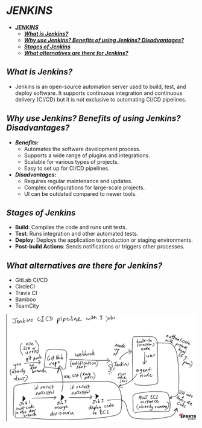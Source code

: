 # ***JENKINS***

- [***JENKINS***](#jenkins)
  - [***What is Jenkins?***](#what-is-jenkins)
  - [***Why use Jenkins? Benefits of using Jenkins? Disadvantages?***](#why-use-jenkins-benefits-of-using-jenkins-disadvantages)
  - [***Stages of Jenkins***](#stages-of-jenkins)
  - [***What alternatives are there for Jenkins?***](#what-alternatives-are-there-for-jenkins)


## ***What is Jenkins?***
   * Jenkins is an open-source automation server used to build, test, and deploy software. It supports continuous integration and continuous delivery (CI/CD) but it is not exclusive to automating CI/CD pipelines.

## ***Why use Jenkins? Benefits of using Jenkins? Disadvantages?***
   * ***Benefits:***
     * Automates the software development process.
     * Supports a wide range of plugins and integrations.
     * Scalable for various types of projects.
     * Easy to set up for CI/CD pipelines.
   * ***Disadvantages:***
     * Requires regular maintenance and updates.
     * Complex configurations for large-scale projects.
     * UI can be outdated compared to newer tools.

## ***Stages of Jenkins***
   * **Build**: Compiles the code and runs unit tests.
   * **Test**: Runs integration and other automated tests.
   * **Deploy**: Deploys the application to production or staging environments.
   * **Post-build Actions**: Sends notifications or triggers other processes.

## ***What alternatives are there for Jenkins?***
   * GitLab CI/CD
   * CircleCI
   * Travis CI
   * Bamboo
   * TeamCity

![alt text](image-1.png)